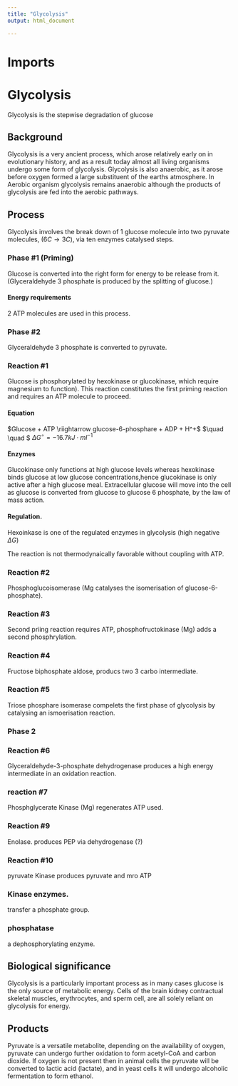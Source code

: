 ```yaml
---
title: "Glycolysis"
output: html_document

---
```


# Imports

# Glycolysis
Glycolysis is the stepwise degradation of glucose

## Background
Glycolysis is a very ancient process, which arose relatively early on in evolutionary history, and as a result today almost all living organisms undergo some form of glycolysis. Glycolysis is also anaerobic, as it arose before oxygen formed a large substituent of the earths atmosphere. In Aerobic organism glycolysis remains anaerobic although the products of glycolysis are fed into the aerobic pathways. 

## Process
Glycolysis involves the break down of 1 glucose molecule into two pyruvate molecules, ($6C \rightarrow 3C$), via ten enzymes catalysed steps. 

### Phase #1 (Priming) 
Glucose is converted into the right form for energy to be release from it. 
(Glyceraldehyde 3 phosphate is produced by the splitting of glucose.)

#### Energy requirements
2 ATP molecules are used in this process. 

###  Phase #2
Glyceraldehyde 3 phosphate is converted to pyruvate. 

### Reaction #1
Glucose is phosphorylated by hexokinase or glucokinase, which require magnesium to function). This reaction constitutes the first priming reaction and requires an ATP molecule to proceed. 

#### Equation 
$Glucose + ATP \riightarrow glucose-6-phosphare + ADP + H^+$  $\quad \quad $ $\Delta G^\circ  = -16.7 kJ\cdot ml^{-1}$

#### Enzymes
Glucokinase only functions at high glucose levels whereas hexokinase binds glucose at low glucose concentrations,hence glucokinase is only active after a high glucose meal. Extracellular glucose will move into the cell as glucose is converted from glucose to glucose 6 phosphate, by the law of mass action. 

#### Regulation. 
Hexoinkase is one of the regulated enzymes in glycolysis (high negative $\Delta G$)

The reaction is not thermodynaically favorable without coupling with ATP. 

### Reaction #2
Phosphoglucoisomerase (Mg catalyses the isomerisation of glucose-6-phosphate). 

### Reaction #3
Second priing reaction requires ATP, phosphofructokinase (Mg) adds a second phosphrylation. 

### Reaction #4
Fructose biphosphate aldose, producs two 3 carbo intermediate. 

### Reaction #5
Triose phosphare isomerase compelets the first phase of glycolysis by catalysing an ismoerisation reaction. 

### Phase 2 

### Reaction #6
Glyceraldehyde-3-phosphate dehydrogenase produces a high energy intermediate in an oxidation reaction. 

### reaction #7
Phosphglycerate Kinase (Mg) regenerates ATP used. 

### Reaction #9
Enolase. produces PEP via dehydrogenase (?)

### Reaction #10 
pyruvate Kinase produces pyruvate and mro ATP 

### Kinase enzymes. 
transfer a phosphate group. 

### phosphatase
a dephosphorylating enzyme. 




## Biological significance
Glycolysis is a particularly important process as in many cases glucose is the only source of metabolic energy. Cells of the brain kidney contractual skeletal muscles, erythrocytes, and sperm cell, are all solely reliant on glycolysis for energy. 

## Products
Pyruvate is a versatile metabolite, depending on the availability of oxygen, pyruvate can undergo further oxidation to form acetyl-CoA and carbon dioxide. If oxygen is not present then in animal cells the pyruvate will be converted to lactic acid (lactate), and in yeast cells it will undergo alcoholic fermentation to form ethanol. 

